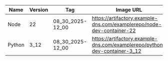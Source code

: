 | Name | Version | Tag | Image URL | README |
|------|----------|-----|------------|---------|
| Node | 22 | 08_30_2025-12_00 | https://artifactory.example-dns.com/examplerepo/node-dev-container-22 | https://gitlab.exampmle.com/examplerepo/README.md |
| Python | 3_12 | 08_30_2025-12_00 | https://artifactory.example-dns.com/examplerepo/python-dev-container-3_12 | https://gitlab.exampmle.com/examplerepo/README.md |

